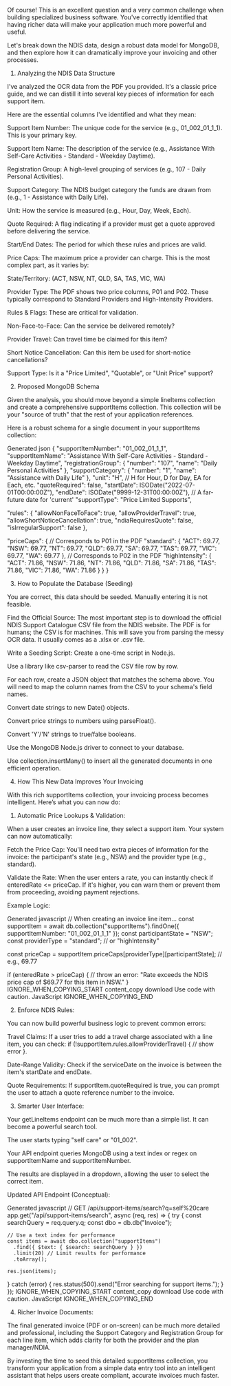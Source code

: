 Of course! This is an excellent question and a very common challenge when building specialized business software. You've correctly identified that having richer data will make your application much more powerful and useful.

Let's break down the NDIS data, design a robust data model for MongoDB, and then explore how it can dramatically improve your invoicing and other processes.

1. Analyzing the NDIS Data Structure

I've analyzed the OCR data from the PDF you provided. It's a classic price guide, and we can distill it into several key pieces of information for each support item.

Here are the essential columns I've identified and what they mean:

Support Item Number: The unique code for the service (e.g., 01_002_01_1_1). This is your primary key.

Support Item Name: The description of the service (e.g., Assistance With Self-Care Activities - Standard - Weekday Daytime).

Registration Group: A high-level grouping of services (e.g., 107 - Daily Personal Activities).

Support Category: The NDIS budget category the funds are drawn from (e.g., 1 - Assistance with Daily Life).

Unit: How the service is measured (e.g., Hour, Day, Week, Each).

Quote Required: A flag indicating if a provider must get a quote approved before delivering the service.

Start/End Dates: The period for which these rules and prices are valid.

Price Caps: The maximum price a provider can charge. This is the most complex part, as it varies by:

State/Territory: (ACT, NSW, NT, QLD, SA, TAS, VIC, WA)

Provider Type: The PDF shows two price columns, P01 and P02. These typically correspond to Standard Providers and High-Intensity Providers.

Rules & Flags: These are critical for validation.

Non-Face-to-Face: Can the service be delivered remotely?

Provider Travel: Can travel time be claimed for this item?

Short Notice Cancellation: Can this item be used for short-notice cancellations?

Support Type: Is it a "Price Limited", "Quotable", or "Unit Price" support?

2. Proposed MongoDB Schema

Given the analysis, you should move beyond a simple lineItems collection and create a comprehensive supportItems collection. This collection will be your "source of truth" that the rest of your application references.

Here is a robust schema for a single document in your supportItems collection:

Generated json
{
  "supportItemNumber": "01_002_01_1_1",
  "supportItemName": "Assistance With Self-Care Activities - Standard - Weekday Daytime",
  "registrationGroup": {
    "number": "107",
    "name": "Daily Personal Activities"
  },
  "supportCategory": {
    "number": "1",
    "name": "Assistance with Daily Life"
  },
  "unit": "H", // H for Hour, D for Day, EA for Each, etc.
  "quoteRequired": false,
  "startDate": ISODate("2022-07-01T00:00:00Z"),
  "endDate": ISODate("9999-12-31T00:00:00Z"), // A far-future date for 'current'
  "supportType": "Price Limited Supports",

  "rules": {
    "allowNonFaceToFace": true,
    "allowProviderTravel": true,
    "allowShortNoticeCancellation": true,
    "ndiaRequiresQuote": false,
    "isIrregularSupport": false
  },

  "priceCaps": {
    // Corresponds to P01 in the PDF
    "standard": {
      "ACT": 69.77,
      "NSW": 69.77,
      "NT": 69.77,
      "QLD": 69.77,
      "SA": 69.77,
      "TAS": 69.77,
      "VIC": 69.77,
      "WA": 69.77
    },
    // Corresponds to P02 in the PDF
    "highIntensity": {
      "ACT": 71.86,
      "NSW": 71.86,
      "NT": 71.86,
      "QLD": 71.86,
      "SA": 71.86,
      "TAS": 71.86,
      "VIC": 71.86,
      "WA": 71.86
    }
  }
}

3. How to Populate the Database (Seeding)

You are correct, this data should be seeded. Manually entering it is not feasible.

Find the Official Source: The most important step is to download the official NDIS Support Catalogue CSV file from the NDIS website. The PDF is for humans; the CSV is for machines. This will save you from parsing the messy OCR data. It usually comes as a .xlsx or .csv file.

Write a Seeding Script: Create a one-time script in Node.js.

Use a library like csv-parser to read the CSV file row by row.

For each row, create a JSON object that matches the schema above. You will need to map the column names from the CSV to your schema's field names.

Convert date strings to new Date() objects.

Convert price strings to numbers using parseFloat().

Convert 'Y'/'N' strings to true/false booleans.

Use the MongoDB Node.js driver to connect to your database.

Use collection.insertMany() to insert all the generated documents in one efficient operation.

4. How This New Data Improves Your Invoicing

With this rich supportItems collection, your invoicing process becomes intelligent. Here’s what you can now do:

1. Automatic Price Lookups & Validation:

When a user creates an invoice line, they select a support item. Your system can now automatically:

Fetch the Price Cap: You'll need two extra pieces of information for the invoice: the participant's state (e.g., NSW) and the provider type (e.g., standard).

Validate the Rate: When the user enters a rate, you can instantly check if enteredRate <= priceCap. If it's higher, you can warn them or prevent them from proceeding, avoiding payment rejections.

Example Logic:

Generated javascript
// When creating an invoice line item...
const supportItem = await db.collection("supportItems").findOne({ supportItemNumber: "01_002_01_1_1" });
const participantState = "NSW";
const providerType = "standard"; // or "highIntensity"

const priceCap = supportItem.priceCaps[providerType][participantState]; // e.g., 69.77

if (enteredRate > priceCap) {
  // throw an error: "Rate exceeds the NDIS price cap of $69.77 for this item in NSW."
}
IGNORE_WHEN_COPYING_START
content_copy
download
Use code with caution.
JavaScript
IGNORE_WHEN_COPYING_END

2. Enforce NDIS Rules:

You can now build powerful business logic to prevent common errors:

Travel Claims: If a user tries to add a travel charge associated with a line item, you can check: if (!supportItem.rules.allowProviderTravel) { // show error }.

Date-Range Validity: Check if the serviceDate on the invoice is between the item's startDate and endDate.

Quote Requirements: If supportItem.quoteRequired is true, you can prompt the user to attach a quote reference number to the invoice.

3. Smarter User Interface:

Your getLineItems endpoint can be much more than a simple list. It can become a powerful search tool.

The user starts typing "self care" or "01_002".

Your API endpoint queries MongoDB using a text index or regex on supportItemName and supportItemNumber.

The results are displayed in a dropdown, allowing the user to select the correct item.

Updated API Endpoint (Conceptual):

Generated javascript
// GET /api/support-items/search?q=self%20care
app.get("/api/support-items/search", async (req, res) => {
  try {
    const searchQuery = req.query.q;
    const dbo = db.db("Invoice");

    // Use a text index for performance
    const items = await dbo.collection("supportItems")
      .find({ $text: { $search: searchQuery } })
      .limit(20) // Limit results for performance
      .toArray();

    res.json(items);
  } catch (error) {
    res.status(500).send("Error searching for support items.");
  }
});
IGNORE_WHEN_COPYING_START
content_copy
download
Use code with caution.
JavaScript
IGNORE_WHEN_COPYING_END

4. Richer Invoice Documents:

The final generated invoice (PDF or on-screen) can be much more detailed and professional, including the Support Category and Registration Group for each line item, which adds clarity for both the provider and the plan manager/NDIA.

By investing the time to seed this detailed supportItems collection, you transform your application from a simple data entry tool into an intelligent assistant that helps users create compliant, accurate invoices much faster.